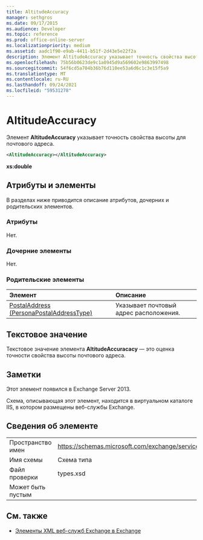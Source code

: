 ```yaml
---
title: AltitudeAccuracy
manager: sethgros
ms.date: 09/17/2015
ms.audience: Developer
ms.topic: reference
ms.prod: office-online-server
ms.localizationpriority: medium
ms.assetid: aadc1f90-e9ab-4411-b51f-2d43e5e22f2a
description: Элемент AltitudeAccuracy указывает точность свойства высоты для почтового адреса.
ms.openlocfilehash: 75b56b0623de9c1a0945d9a569602e9863997498
ms.sourcegitcommit: 54f6cd5a704b36b76d110ee53a6d6c1c3e15f5a9
ms.translationtype: MT
ms.contentlocale: ru-RU
ms.lasthandoff: 09/24/2021
ms.locfileid: "59531278"
---
```

# <a name="altitudeaccuracy"></a>AltitudeAccuracy

Элемент **AltitudeAccuracy** указывает точность свойства высоты для почтового адреса. 
  
```XML
<AltitudeAccuracy></AltitudeAccuracy>
```

 **xs:double**
## <a name="attributes-and-elements"></a>Атрибуты и элементы

В разделах ниже приводится описание атрибутов, дочерних и родительских элементов.
  
### <a name="attributes"></a>Атрибуты

Нет.
  
### <a name="child-elements"></a>Дочерние элементы

Нет.
  
### <a name="parent-elements"></a>Родительские элементы

|**Элемент**|**Описание**|
|:-----|:-----|
|[PostalAddress (PersonaPostalAddressType)](postaladdress-personapostaladdresstype.md) <br/> |Указывает почтовый адрес расположения.  <br/> |
   
## <a name="text-value"></a>Текстовое значение

Текстовое значение элемента **AltitudeAccuracacy** — это оценка точности свойства высоты почтового адреса. 
  
## <a name="remarks"></a>Заметки

Этот элемент появился в Exchange Server 2013.
  
Схема, описывающая этот элемент, находится в виртуальном каталоге IIS, в котором размещены веб-службы Exchange.
  
## <a name="element-information"></a>Сведения об элементе

|||
|:-----|:-----|
|Пространство имен  <br/> |https://schemas.microsoft.com/exchange/services/2006/types  <br/> |
|Имя схемы  <br/> |Схема типа  <br/> |
|Файл проверки  <br/> |types.xsd  <br/> |
|Может быть пустым  <br/> ||
   
## <a name="see-also"></a>См. также

- [Элементы XML веб-служб Exchange в Exchange](ews-xml-elements-in-exchange.md)

